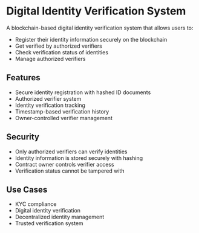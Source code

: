 # Digital Identity Verification System

A blockchain-based digital identity verification system that allows users to:

- Register their identity information securely on the blockchain
- Get verified by authorized verifiers
- Check verification status of identities
- Manage authorized verifiers

## Features

- Secure identity registration with hashed ID documents
- Authorized verifier system
- Identity verification tracking
- Timestamp-based verification history
- Owner-controlled verifier management

## Security

- Only authorized verifiers can verify identities
- Identity information is stored securely with hashing
- Contract owner controls verifier access
- Verification status cannot be tampered with

## Use Cases

- KYC compliance
- Digital identity verification
- Decentralized identity management
- Trusted verification system
